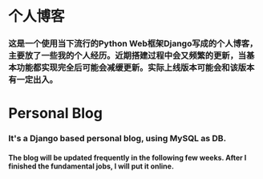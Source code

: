 # 个人博客
### 这是一个使用当下流行的Python Web框架Django写成的个人博客，主要放了一些我的个人经历。近期搭建过程中会又频繁的更新，当基本功能都实现完全后可能会减缓更新。实际上线版本可能会和该版本有一定出入。

# Personal Blog
### It's a Django based personal blog, using MySQL as DB.
#### The blog will be updated frequently in the following few weeks. After I finished the fundamental jobs, I will put it online. 
